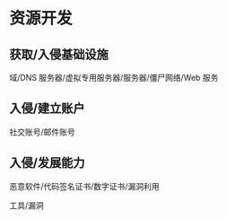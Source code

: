 # 资源开发

## 获取/入侵基础设施

域/DNS 服务器/虚拟专用服务器/服务器/僵尸网络/Web 服务

## 入侵/建立账户

社交账号/邮件账号

## 入侵/发展能力

恶意软件/代码签名证书/数字证书/漏洞利用

工具/漏洞